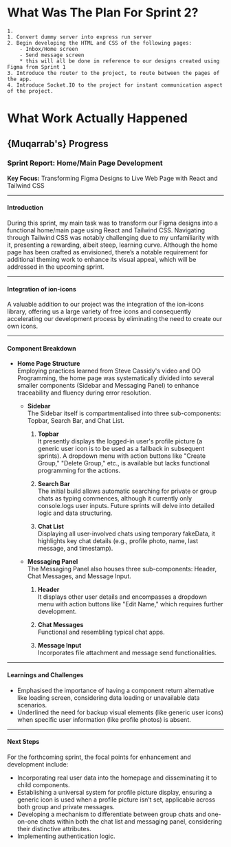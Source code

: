 # What Was The Plan For Sprint 2?

    1.
    1. Convert dummy server into express run server
    2. Begin developing the HTML and CSS of the following pages:
        - Inbox/Home screen
        - Send message screen
        * this will all be done in reference to our designs created using Figma from Sprint 1
    3. Introduce the router to the project, to route between the pages of the app.
    4. Introduce Socket.IO to the project for instant communication aspect of the project.

# What Work Actually Happened

## {Muqarrab's} Progress

### Sprint Report: Home/Main Page Development
 
**Key Focus:** Transforming Figma Designs to Live Web Page with React and Tailwind CSS  

---

#### **Introduction**

During this sprint, my main task was to transform our Figma designs into a functional home/main page using React and Tailwind CSS. Navigating through Tailwind CSS was notably challenging due to my unfamiliarity with it, presenting a rewarding, albeit steep, learning curve. Although the home page has been crafted as envisioned, there’s a notable requirement for additional theming work to enhance its visual appeal, which will be addressed in the upcoming sprint.

---

#### **Integration of ion-icons**

A valuable addition to our project was the integration of the ion-icons library, offering us a large variety of free icons and consequently accelerating our development process by eliminating the need to create our own icons.

---

#### **Component Breakdown**

- **Home Page Structure**  
  Employing practices learned from Steve Cassidy's video and OO Programming, the home page was systematically divided into several smaller components (Sidebar and Messaging Panel) to enhance traceability and fluency during error resolution.

    - **Sidebar**  
      The Sidebar itself is compartmentalised into three sub-components: Topbar, Search Bar, and Chat List.

        1. **Topbar**  
           It presently displays the logged-in user's profile picture (a generic user icon is to be used as a fallback in subsequent sprints). A dropdown menu with action buttons like "Create Group," "Delete Group," etc., is available but lacks functional programming for the actions.

        2. **Search Bar**  
           The initial build allows automatic searching for private or group chats as typing commences, although it currently only console.logs user inputs. Future sprints will delve into detailed logic and data structuring.

        3. **Chat List**  
           Displaying all user-involved chats using temporary fakeData, it highlights key chat details (e.g., profile photo, name, last message, and timestamp).

    - **Messaging Panel**  
      The Messaging Panel also houses three sub-components: Header, Chat Messages, and Message Input.

        1. **Header**  
           It displays other user details and encompasses a dropdown menu with action buttons like "Edit Name," which requires further development.

        2. **Chat Messages**  
           Functional and resembling typical chat apps.

        3. **Message Input**  
           Incorporates file attachment and message send functionalities.

---

#### **Learnings and Challenges**

- Emphasised the importance of having a component return alternative like loading screen, considering data loading or unavailable data scenarios.
- Underlined the need for backup visual elements (like generic user icons) when specific user information (like profile photos) is absent.

---

#### **Next Steps**

For the forthcoming sprint, the focal points for enhancement and development include:
  
- Incorporating real user data into the homepage and disseminating it to child components.
- Establishing a universal system for profile picture display, ensuring a generic icon is used when a profile picture isn’t set, applicable across both group and private messages.
- Developing a mechanism to differentiate between group chats and one-on-one chats within both the chat list and messaging panel, considering their distinctive attributes.
- Implementing authentication logic.



